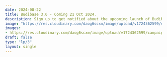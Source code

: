 ```yaml
---
date: 2024-08-22
title: Budibase 3.0 - Coming 21 Oct 2024.
description: Sign up to get notified about the upcoming launch of Budibase 3.0
image: "https://res.cloudinary.com/daog6scxm/image/upload/v1724362599/campaigns/3.0/v3_meta_syf5uh.png"
images: 
- https://res.cloudinary.com/daog6scxm/image/upload/v1724362599/campaigns/3.0/v3_meta_syf5uh.png
draft: false
type: "lp/3"
layout: single
---
```

